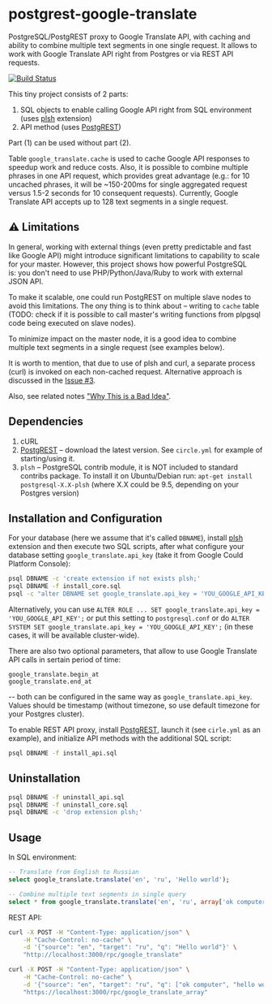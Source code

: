 # postgrest-google-translate
PostgreSQL/PostgREST proxy to Google Translate API, with caching and ability to combine multiple text segments in one single request. It allows to work with Google Translate API right from Postgres or via REST API requests.

[![Build Status](https://circleci.com/gh/NikolayS/postgrest-google-translate.png?style=shield&circle-token=fb58aee6e9f98cf85d08c4d382d5ba3f0f548e08)](https://circleci.com/gh/NikolayS/postgrest-google-translate/tree/master)

This tiny project consists of 2 parts:

1. SQL objects to enable calling Google API right from SQL environment (uses [plsh](https://github.com/petere/plsh) extension)
2. API method (uses [PostgREST](http://postgrest.com))

Part (1) can be used without part (2).

Table `google_translate.cache` is used to cache Google API responses to speedup work and reduce costs.
Also, it is possible to combine multiple phrases in one API request, which provides great advantage (e.g.: for 10 uncached phrases, it will be ~150-200ms for single aggregated request versus 1.5-2 seconds for 10 consequent requests). Currently, Google Translate API accepts up to 128 text segments in a single request.

:warning: Limitations
---
In general, working with external things (even pretty predictable and fast like Google API) might introduce significant limitations to capability to scale for your master. However, this project shows how powerful PostgreSQL is: you don't need to use PHP/Python/Java/Ruby to work with external JSON API.

To make it scalable, one could run PostgREST on multiple slave nodes to avoid this limitations. The ony thing is to think about – writing to `cache` table (TODO: check if it is possible to call master's writing functions from plpgsql code being executed on slave nodes).

To minimize impact on the master node, it is a good idea to combine multiple text segments in a single request (see examples below).

It is worth to mention, that due to use of plsh and curl, a separate process (curl) is invoked on each non-cached request. Alternative approach is discussed in the [Issue #3](https://github.com/NikolayS/postgrest-google-translate/issues/3).

Also, see related notes ["Why This is a Bad Idea"](https://github.com/pramsey/pgsql-http#why-this-is-a-bad-idea).

Dependencies
---
1. cURL
2. [PostgREST](http://postgrest.com) – download the latest version. See `circle.yml` for example of starting/using it.
2. `plsh` – PostgreSQL contrib module, it is NOT included to standard contribs package. To install it on Ubuntu/Debian run: `apt-get install postgresql-X.X-plsh` (where X.X could be 9.5, depending on your Postgres version)

Installation and Configuration
---
For your database (here we assume that it's called `DBNAME`), install [plsh](https://github.com/petere/plsh) extension and then execute two SQL scripts, after what configure your database setting `google_translate.api_key` (take it from Google Could Platform Console):
```sh
psql DBNAME -c 'create extension if not exists plsh;'
psql DBNAME -f install_core.sql
psql -c "alter DBNAME set google_translate.api_key = 'YOU_GOOGLE_API_KEY';"
```

Alternatively, you can use `ALTER ROLE ... SET google_translate.api_key = 'YOU_GOOGLE_API_KEY';` or put this setting to `postgresql.conf` or do `ALTER SYSTEM SET google_translate.api_key = 'YOU_GOOGLE_API_KEY';` (in these cases, it will be available cluster-wide).

There are also two optional parameters, that allow to use Google Translate API calls in sertain period of time:
```
google_translate.begin_at
google_translate.end_at
```
-- both can be configured in the same way as `google_translate.api_key`. Values should be timestamp (without timezone, so use default timezone for your Postgres cluster).

To enable REST API proxy, install [PostgREST](http://postgrest.com), launch it (see `cirle.yml` as an example), and initialize API methods with the additional SQL script:
```sh
psql DBNAME -f install_api.sql
```

Uninstallation
---
```sh
psql DBNAME -f uninstall_api.sql
psql DBNAME -f uninstall_core.sql
psql DBNAME -c 'drop extension plsh;'
```

Usage
---
In SQL environment:
```sql
-- Translate from English to Russian
select google_translate.translate('en', 'ru', 'Hello world'); 

-- Combine multiple text segments in single query
select * from google_translate.translate('en', 'ru', array['ok computer', 'show me more','hello world!']);
```

REST API:
```sh
curl -X POST -H "Content-Type: application/json" \
    -H "Cache-Control: no-cache" \
    -d '{"source": "en", "target": "ru", "q": "Hello world"}' \
    "http://localhost:3000/rpc/google_translate"
```

```sh
curl -X POST -H "Content-Type: application/json" \
    -H "Cache-Control: no-cache" \
    -d '{"source": "en", "target": "ru", "q": ["ok computer", "hello world", "yet another phrase"]}' \
    "https://localhost:3000/rpc/google_translate_array"
```
